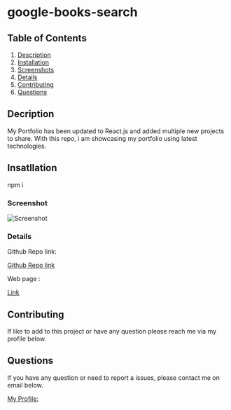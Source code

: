 # google-books-search

## Table of Contents

1.  [Description](#description)
1.  [Installation](#installation)
1.  [Screenshots](#screenshots)
1.  [Details](#details)
1.  [Contributing](#contributing)
1.  [Questions](#questions)

## Decription

My Portfolio has been updated to React.js and added multiple new projects to share. With this repo, i am showcasing my portfolio using latest technologies.

## Insatllation

npm i

### Screenshot

![Screenshot](./public/images/portfolio.png)

### Details

Github Repo link:

[Github Repo link](https://github.com/eloy522752868/portfolio-react_js)

Web page :

[Link](https://eloy522752868.github.io/portfolio-react_js/)

## Contributing

If like to add to this project or have any question please reach me via my profile below.

## Questions

If you have any question or need to report a issues, please contact me on email below.

[My Profile:](https://github.com/eloy522752868)

